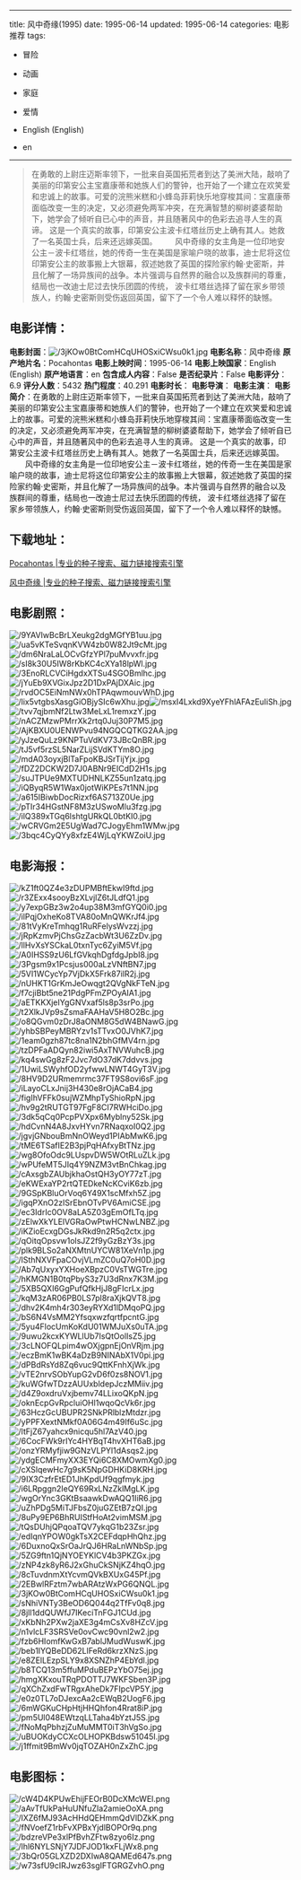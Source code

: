
---
title: 风中奇缘(1995)
date: 1995-06-14
updated: 1995-06-14
categories: 电影推荐
tags:
- 冒险
- 动画
- 家庭
- 爱情

- English (English)
- en
---


> 在勇敢的上尉庄迈斯率领下，一批来自英国拓荒者到达了美洲大陆，敲响了美丽的印第安公主宝嘉康蒂和她族人们的警钟，也开始了一个建立在欢笑爱和忠诚上的故事。可爱的浣熊米糕和小蜂岛菲莉快乐地穿梭其间：宝嘉康蒂面临改变一生的决定，又必须避免两军冲突，在充满智慧的柳树婆婆帮助下，她学会了倾听自已心中的声音，并且随著风中的色彩去追寻人生的真谛。  这是一个真实的故事，印第安公主波卡红塔丝历史上确有其人。她救了一名英国士兵，后来还远嫁英国。  　　风中奇缘的女主角是一位印地安公主－波卡红塔丝，她的传奇一生在美国是家喻户晓的故事，迪士尼将这位印第安公主的故事搬上大银幕，叙述她救了英国的探险家约翰·史密斯，并且化解了一场异族间的战争。本片强调与自然界的融合以及族群间的尊重，结局也一改迪士尼过去快乐团圆的传统， 波卡红塔丝选择了留在家乡带领族人，约翰·史密斯则受伤返回英国，留下了一个令人难以释怀的缺憾。

## **电影详情**：

**电影封面**：<img src="https://image.tmdb.org/t/p/w200/3jKOw0BtComHCqUHOSxiCWsu0k1.jpg" alt="/3jKOw0BtComHCqUHOSxiCWsu0k1.jpg" title="/3jKOw0BtComHCqUHOSxiCWsu0k1.jpg">
**电影名称**：风中奇缘
**原产地片名**：Pocahontas
**电影上映时间**：1995-06-14
**电影上映国家**：English (English)
**原产地语言**：en
**包含成人内容**：False
**是否纪录片**：False
**电影评分**：6.9
**评分人数**：5432
**热门程度**：40.291
**电影时长**：
**电影导演**：
**电影主演**：
**电影简介**：在勇敢的上尉庄迈斯率领下，一批来自英国拓荒者到达了美洲大陆，敲响了美丽的印第安公主宝嘉康蒂和她族人们的警钟，也开始了一个建立在欢笑爱和忠诚上的故事。可爱的浣熊米糕和小蜂岛菲莉快乐地穿梭其间：宝嘉康蒂面临改变一生的决定，又必须避免两军冲突，在充满智慧的柳树婆婆帮助下，她学会了倾听自已心中的声音，并且随著风中的色彩去追寻人生的真谛。  这是一个真实的故事，印第安公主波卡红塔丝历史上确有其人。她救了一名英国士兵，后来还远嫁英国。  　　风中奇缘的女主角是一位印地安公主－波卡红塔丝，她的传奇一生在美国是家喻户晓的故事，迪士尼将这位印第安公主的故事搬上大银幕，叙述她救了英国的探险家约翰·史密斯，并且化解了一场异族间的战争。本片强调与自然界的融合以及族群间的尊重，结局也一改迪士尼过去快乐团圆的传统， 波卡红塔丝选择了留在家乡带领族人，约翰·史密斯则受伤返回英国，留下了一个令人难以释怀的缺憾。

## **下载地址**：
[Pocahontas |专业的种子搜索、磁力链接搜索引擎](https://movie.amd794.com:2083/?search=Pocahontas&ordering=&mode=match_phrase&page_size=10&page=1)

[风中奇缘 |专业的种子搜索、磁力链接搜索引擎](https://movie.amd794.com:2083/?search=%E9%A3%8E%E4%B8%AD%E5%A5%87%E7%BC%98&ordering=&mode=match_phrase&page_size=10&page=1)
 

## **电影剧照**：
<img src="https://image.tmdb.org/t/p/original/9YAVIwBcBrLXeukg2dgMGfYB1uu.jpg" alt="/9YAVIwBcBrLXeukg2dgMGfYB1uu.jpg" title="/9YAVIwBcBrLXeukg2dgMGfYB1uu.jpg"><img src="https://image.tmdb.org/t/p/original/ua5vKTeSvqnKVW4zb0W82Jt9cMt.jpg" alt="/ua5vKTeSvqnKVW4zb0W82Jt9cMt.jpg" title="/ua5vKTeSvqnKVW4zb0W82Jt9cMt.jpg"><img src="https://image.tmdb.org/t/p/original/dm6NraLaLOCvGfzYPl7puMvvxfr.jpg" alt="/dm6NraLaLOCvGfzYPl7puMvvxfr.jpg" title="/dm6NraLaLOCvGfzYPl7puMvvxfr.jpg"><img src="https://image.tmdb.org/t/p/original/sI8k30U5IW8rKbKC4cXYa18lpWl.jpg" alt="/sI8k30U5IW8rKbKC4cXYa18lpWl.jpg" title="/sI8k30U5IW8rKbKC4cXYa18lpWl.jpg"><img src="https://image.tmdb.org/t/p/original/3EnoRLCVCiHgdxXTSu4SGOBmlhc.jpg" alt="/3EnoRLCVCiHgdxXTSu4SGOBmlhc.jpg" title="/3EnoRLCVCiHgdxXTSu4SGOBmlhc.jpg"><img src="https://image.tmdb.org/t/p/original/jYuEb9XVGixJpz2D1DxPAjDXAic.jpg" alt="/jYuEb9XVGixJpz2D1DxPAjDXAic.jpg" title="/jYuEb9XVGixJpz2D1DxPAjDXAic.jpg"><img src="https://image.tmdb.org/t/p/original/rvdOC5EiNmNWx0hTPAqwmouvWhD.jpg" alt="/rvdOC5EiNmNWx0hTPAqwmouvWhD.jpg" title="/rvdOC5EiNmNWx0hTPAqwmouvWhD.jpg"><img src="https://image.tmdb.org/t/p/original/lix5vtgbsXasgGiOBjySIc6wXhu.jpg" alt="/lix5vtgbsXasgGiOBjySIc6wXhu.jpg" title="/lix5vtgbsXasgGiOBjySIc6wXhu.jpg"><img src="https://image.tmdb.org/t/p/original/msxI4Lxkd9XyeYFhlAFAzEuliSh.jpg" alt="/msxI4Lxkd9XyeYFhlAFAzEuliSh.jpg" title="/msxI4Lxkd9XyeYFhlAFAzEuliSh.jpg"><img src="https://image.tmdb.org/t/p/original/tvv7qjbmNf2Ltw3MeLxL1remxzY.jpg" alt="/tvv7qjbmNf2Ltw3MeLxL1remxzY.jpg" title="/tvv7qjbmNf2Ltw3MeLxL1remxzY.jpg"><img src="https://image.tmdb.org/t/p/original/nACZMzwPMrrXk2rtq0Juj30P7M5.jpg" alt="/nACZMzwPMrrXk2rtq0Juj30P7M5.jpg" title="/nACZMzwPMrrXk2rtq0Juj30P7M5.jpg"><img src="https://image.tmdb.org/t/p/original/AjKBXU0UENWPvu94NGQCQTKG2AA.jpg" alt="/AjKBXU0UENWPvu94NGQCQTKG2AA.jpg" title="/AjKBXU0UENWPvu94NGQCQTKG2AA.jpg"><img src="https://image.tmdb.org/t/p/original/yJzeQuLz9KNPTuVdKV73JBcQnBR.jpg" alt="/yJzeQuLz9KNPTuVdKV73JBcQnBR.jpg" title="/yJzeQuLz9KNPTuVdKV73JBcQnBR.jpg"><img src="https://image.tmdb.org/t/p/original/tJ5vf5rzSL5NarZLijSVdKTYm8O.jpg" alt="/tJ5vf5rzSL5NarZLijSVdKTYm8O.jpg" title="/tJ5vf5rzSL5NarZLijSVdKTYm8O.jpg"><img src="https://image.tmdb.org/t/p/original/mdA03oyxjBlTaFpoKBJSrTijYjx.jpg" alt="/mdA03oyxjBlTaFpoKBJSrTijYjx.jpg" title="/mdA03oyxjBlTaFpoKBJSrTijYjx.jpg"><img src="https://image.tmdb.org/t/p/original/fDZ2DCKW2D7J0ABNr9EICdD2H1s.jpg" alt="/fDZ2DCKW2D7J0ABNr9EICdD2H1s.jpg" title="/fDZ2DCKW2D7J0ABNr9EICdD2H1s.jpg"><img src="https://image.tmdb.org/t/p/original/suJTPUe9MXTUDHNLKZ55un1zatq.jpg" alt="/suJTPUe9MXTUDHNLKZ55un1zatq.jpg" title="/suJTPUe9MXTUDHNLKZ55un1zatq.jpg"><img src="https://image.tmdb.org/t/p/original/iQByqR5W1Wax0jotWiKPEs7t1NN.jpg" alt="/iQByqR5W1Wax0jotWiKPEs7t1NN.jpg" title="/iQByqR5W1Wax0jotWiKPEs7t1NN.jpg"><img src="https://image.tmdb.org/t/p/original/a615IBiwbDocRizxf6AS713Z0Ue.jpg" alt="/a615IBiwbDocRizxf6AS713Z0Ue.jpg" title="/a615IBiwbDocRizxf6AS713Z0Ue.jpg"><img src="https://image.tmdb.org/t/p/original/pTIr34HGstNF8M3zUSwoMlu3fzg.jpg" alt="/pTIr34HGstNF8M3zUSwoMlu3fzg.jpg" title="/pTIr34HGstNF8M3zUSwoMlu3fzg.jpg"><img src="https://image.tmdb.org/t/p/original/ilQ389xTGq6lshtgURkQL0btKI0.jpg" alt="/ilQ389xTGq6lshtgURkQL0btKI0.jpg" title="/ilQ389xTGq6lshtgURkQL0btKI0.jpg"><img src="https://image.tmdb.org/t/p/original/wCRVGm2E5UgWad7CJogyEhm1WMw.jpg" alt="/wCRVGm2E5UgWad7CJogyEhm1WMw.jpg" title="/wCRVGm2E5UgWad7CJogyEhm1WMw.jpg"><img src="https://image.tmdb.org/t/p/original/3bqc4CyQYy8xfzE4WjLqYKWZoiU.jpg" alt="/3bqc4CyQYy8xfzE4WjLqYKWZoiU.jpg" title="/3bqc4CyQYy8xfzE4WjLqYKWZoiU.jpg">

## **电影海报**：
<img src="https://image.tmdb.org/t/p/original/kZ1ft0QZ4e3zDUPMBftEkwI9ftd.jpg" alt="/kZ1ft0QZ4e3zDUPMBftEkwI9ftd.jpg" title="/kZ1ft0QZ4e3zDUPMBftEkwI9ftd.jpg"><img src="https://image.tmdb.org/t/p/original/r3ZExx4sooyBzXLvjlZ6tJLdfQ1.jpg" alt="/r3ZExx4sooyBzXLvjlZ6tJLdfQ1.jpg" title="/r3ZExx4sooyBzXLvjlZ6tJLdfQ1.jpg"><img src="https://image.tmdb.org/t/p/original/y7expGBz3w2o4up38M3mfGYQ0i0.jpg" alt="/y7expGBz3w2o4up38M3mfGYQ0i0.jpg" title="/y7expGBz3w2o4up38M3mfGYQ0i0.jpg"><img src="https://image.tmdb.org/t/p/original/ilPqjOxheKo8TVA80oMnQWKrJf4.jpg" alt="/ilPqjOxheKo8TVA80oMnQWKrJf4.jpg" title="/ilPqjOxheKo8TVA80oMnQWKrJf4.jpg"><img src="https://image.tmdb.org/t/p/original/81tVyKreTmhqg1RuRFelysWvzzj.jpg" alt="/81tVyKreTmhqg1RuRFelysWvzzj.jpg" title="/81tVyKreTmhqg1RuRFelysWvzzj.jpg"><img src="https://image.tmdb.org/t/p/original/jRpKzmvPjChsGzZacbWt3U6ZzDv.jpg" alt="/jRpKzmvPjChsGzZacbWt3U6ZzDv.jpg" title="/jRpKzmvPjChsGzZacbWt3U6ZzDv.jpg"><img src="https://image.tmdb.org/t/p/original/llHvXsYSCkaL0txnTyc6ZyiM5Vf.jpg" alt="/llHvXsYSCkaL0txnTyc6ZyiM5Vf.jpg" title="/llHvXsYSCkaL0txnTyc6ZyiM5Vf.jpg"><img src="https://image.tmdb.org/t/p/original/A0IHSS9zU6LfGVkqhDgfdgJpbI8.jpg" alt="/A0IHSS9zU6LfGVkqhDgfdgJpbI8.jpg" title="/A0IHSS9zU6LfGVkqhDgfdgJpbI8.jpg"><img src="https://image.tmdb.org/t/p/original/3Pgsm9x1Pcsjus000aLzVNftBN7.jpg" alt="/3Pgsm9x1Pcsjus000aLzVNftBN7.jpg" title="/3Pgsm9x1Pcsjus000aLzVNftBN7.jpg"><img src="https://image.tmdb.org/t/p/original/5VI1WCycYp7VjDkX5Frk87ilR2j.jpg" alt="/5VI1WCycYp7VjDkX5Frk87ilR2j.jpg" title="/5VI1WCycYp7VjDkX5Frk87ilR2j.jpg"><img src="https://image.tmdb.org/t/p/original/nUHKT1GrKmJeOwqgt2QVgNkFTeN.jpg" alt="/nUHKT1GrKmJeOwqgt2QVgNkFTeN.jpg" title="/nUHKT1GrKmJeOwqgt2QVgNkFTeN.jpg"><img src="https://image.tmdb.org/t/p/original/f7cjiBbt5ne21PdgPFmZPOyAIA1.jpg" alt="/f7cjiBbt5ne21PdgPFmZPOyAIA1.jpg" title="/f7cjiBbt5ne21PdgPFmZPOyAIA1.jpg"><img src="https://image.tmdb.org/t/p/original/aETKKXjeIYgGNVxaf5ls8p3srPo.jpg" alt="/aETKKXjeIYgGNVxaf5ls8p3srPo.jpg" title="/aETKKXjeIYgGNVxaf5ls8p3srPo.jpg"><img src="https://image.tmdb.org/t/p/original/t2XlkJVp9sZsmaFAAHaV5H8O2Bc.jpg" alt="/t2XlkJVp9sZsmaFAAHaV5H8O2Bc.jpg" title="/t2XlkJVp9sZsmaFAAHaV5H8O2Bc.jpg"><img src="https://image.tmdb.org/t/p/original/o8QGvm0zDrJ8aONM8G5dW4BNawG.jpg" alt="/o8QGvm0zDrJ8aONM8G5dW4BNawG.jpg" title="/o8QGvm0zDrJ8aONM8G5dW4BNawG.jpg"><img src="https://image.tmdb.org/t/p/original/yhbSBPeyMBRYzv1sTTvxO0JVhK7.jpg" alt="/yhbSBPeyMBRYzv1sTTvxO0JVhK7.jpg" title="/yhbSBPeyMBRYzv1sTTvxO0JVhK7.jpg"><img src="https://image.tmdb.org/t/p/original/1eam0gzh87tc8na1N2bhGfMV4rn.jpg" alt="/1eam0gzh87tc8na1N2bhGfMV4rn.jpg" title="/1eam0gzh87tc8na1N2bhGfMV4rn.jpg"><img src="https://image.tmdb.org/t/p/original/tzDPFaADQyn82iwi5AxTNVWuhcB.jpg" alt="/tzDPFaADQyn82iwi5AxTNVWuhcB.jpg" title="/tzDPFaADQyn82iwi5AxTNVWuhcB.jpg"><img src="https://image.tmdb.org/t/p/original/kq4swGg8zF2Jvc7dO37dK7ddvvs.jpg" alt="/kq4swGg8zF2Jvc7dO37dK7ddvvs.jpg" title="/kq4swGg8zF2Jvc7dO37dK7ddvvs.jpg"><img src="https://image.tmdb.org/t/p/original/1UwiLSWyhfOD2yfwwLNWT4GyT3V.jpg" alt="/1UwiLSWyhfOD2yfwwLNWT4GyT3V.jpg" title="/1UwiLSWyhfOD2yfwwLNWT4GyT3V.jpg"><img src="https://image.tmdb.org/t/p/original/8HV9D2URmemrmc37FT9S8ovi6sF.jpg" alt="/8HV9D2URmemrmc37FT9S8ovi6sF.jpg" title="/8HV9D2URmemrmc37FT9S8ovi6sF.jpg"><img src="https://image.tmdb.org/t/p/original/iLayoCLxJnij3H430e8rOjACaB4.jpg" alt="/iLayoCLxJnij3H430e8rOjACaB4.jpg" title="/iLayoCLxJnij3H430e8rOjACaB4.jpg"><img src="https://image.tmdb.org/t/p/original/figIhVFFk0sujWZMhpTyShioRpN.jpg" alt="/figIhVFFk0sujWZMhpTyShioRpN.jpg" title="/figIhVFFk0sujWZMhpTyShioRpN.jpg"><img src="https://image.tmdb.org/t/p/original/hv9g2tRUTGT97FgF8CI7RWHciDo.jpg" alt="/hv9g2tRUTGT97FgF8CI7RWHciDo.jpg" title="/hv9g2tRUTGT97FgF8CI7RWHciDo.jpg"><img src="https://image.tmdb.org/t/p/original/3dk5qCq0PcpPVXpx6Myblny52Sk.jpg" alt="/3dk5qCq0PcpPVXpx6Myblny52Sk.jpg" title="/3dk5qCq0PcpPVXpx6Myblny52Sk.jpg"><img src="https://image.tmdb.org/t/p/original/hdCvnN4A8JxvHYvn7RNaqxoI0Q2.jpg" alt="/hdCvnN4A8JxvHYvn7RNaqxoI0Q2.jpg" title="/hdCvnN4A8JxvHYvn7RNaqxoI0Q2.jpg"><img src="https://image.tmdb.org/t/p/original/jgvjGNbouBmNnOWeyd1PIAbMwK6.jpg" alt="/jgvjGNbouBmNnOWeyd1PIAbMwK6.jpg" title="/jgvjGNbouBmNnOWeyd1PIAbMwK6.jpg"><img src="https://image.tmdb.org/t/p/original/tME6TSafIE2B3pjPqHAfxyBtTNz.jpg" alt="/tME6TSafIE2B3pjPqHAfxyBtTNz.jpg" title="/tME6TSafIE2B3pjPqHAfxyBtTNz.jpg"><img src="https://image.tmdb.org/t/p/original/wg8OfoOdc9LUspvDW5WOtRLuZLk.jpg" alt="/wg8OfoOdc9LUspvDW5WOtRLuZLk.jpg" title="/wg8OfoOdc9LUspvDW5WOtRLuZLk.jpg"><img src="https://image.tmdb.org/t/p/original/wPUfeMT5JIq4Y9NZM3vtBnChkag.jpg" alt="/wPUfeMT5JIq4Y9NZM3vtBnChkag.jpg" title="/wPUfeMT5JIq4Y9NZM3vtBnChkag.jpg"><img src="https://image.tmdb.org/t/p/original/cAxsgbZAUbjkhaOstQH3yOY77zT.jpg" alt="/cAxsgbZAUbjkhaOstQH3yOY77zT.jpg" title="/cAxsgbZAUbjkhaOstQH3yOY77zT.jpg"><img src="https://image.tmdb.org/t/p/original/eKWExaYP2rtQTEDkeNcKCviK6zb.jpg" alt="/eKWExaYP2rtQTEDkeNcKCviK6zb.jpg" title="/eKWExaYP2rtQTEDkeNcKCviK6zb.jpg"><img src="https://image.tmdb.org/t/p/original/9GSpKBluOrVoq6Y49X1scMfxh5Z.jpg" alt="/9GSpKBluOrVoq6Y49X1scMfxh5Z.jpg" title="/9GSpKBluOrVoq6Y49X1scMfxh5Z.jpg"><img src="https://image.tmdb.org/t/p/original/igqPXnO2zISrEbnOTvPV6AmiCSE.jpg" alt="/igqPXnO2zISrEbnOTvPV6AmiCSE.jpg" title="/igqPXnO2zISrEbnOTvPV6AmiCSE.jpg"><img src="https://image.tmdb.org/t/p/original/ec3IdrIc0OV8aLA5Z03gEmOfLTq.jpg" alt="/ec3IdrIc0OV8aLA5Z03gEmOfLTq.jpg" title="/ec3IdrIc0OV8aLA5Z03gEmOfLTq.jpg"><img src="https://image.tmdb.org/t/p/original/zElwXkYLElVGRaOwPtwHCNwLNBZ.jpg" alt="/zElwXkYLElVGRaOwPtwHCNwLNBZ.jpg" title="/zElwXkYLElVGRaOwPtwHCNwLNBZ.jpg"><img src="https://image.tmdb.org/t/p/original/iKZioEcxgDGsJkRkd9n2R5q2ctx.jpg" alt="/iKZioEcxgDGsJkRkd9n2R5q2ctx.jpg" title="/iKZioEcxgDGsJkRkd9n2R5q2ctx.jpg"><img src="https://image.tmdb.org/t/p/original/qOitqOpsvw1olsJZ2f9yGzBzY3s.jpg" alt="/qOitqOpsvw1olsJZ2f9yGzBzY3s.jpg" title="/qOitqOpsvw1olsJZ2f9yGzBzY3s.jpg"><img src="https://image.tmdb.org/t/p/original/plk9BLSo2aNXMtnUYCW81XeVn1p.jpg" alt="/plk9BLSo2aNXMtnUYCW81XeVn1p.jpg" title="/plk9BLSo2aNXMtnUYCW81XeVn1p.jpg"><img src="https://image.tmdb.org/t/p/original/lSthNXVFpaCOvjVLmZC0uQ7oH0D.jpg" alt="/lSthNXVFpaCOvjVLmZC0uQ7oH0D.jpg" title="/lSthNXVFpaCOvjVLmZC0uQ7oH0D.jpg"><img src="https://image.tmdb.org/t/p/original/Ab7qUxyxYXHoeXBpzC0VsTWGTre.jpg" alt="/Ab7qUxyxYXHoeXBpzC0VsTWGTre.jpg" title="/Ab7qUxyxYXHoeXBpzC0VsTWGTre.jpg"><img src="https://image.tmdb.org/t/p/original/hKMGN1B0tqPbyS3z7U3dRnx7K3M.jpg" alt="/hKMGN1B0tqPbyS3z7U3dRnx7K3M.jpg" title="/hKMGN1B0tqPbyS3z7U3dRnx7K3M.jpg"><img src="https://image.tmdb.org/t/p/original/5XB5QXI6GgPufQfkHjJ8gFIcrLx.jpg" alt="/5XB5QXI6GgPufQfkHjJ8gFIcrLx.jpg" title="/5XB5QXI6GgPufQfkHjJ8gFIcrLx.jpg"><img src="https://image.tmdb.org/t/p/original/kqM3zAR06PB0LS7pl8raXjkQVT8.jpg" alt="/kqM3zAR06PB0LS7pl8raXjkQVT8.jpg" title="/kqM3zAR06PB0LS7pl8raXjkQVT8.jpg"><img src="https://image.tmdb.org/t/p/original/dhv2K4mh4r303eyRYXd1lDMqoPQ.jpg" alt="/dhv2K4mh4r303eyRYXd1lDMqoPQ.jpg" title="/dhv2K4mh4r303eyRYXd1lDMqoPQ.jpg"><img src="https://image.tmdb.org/t/p/original/bS6N4VsMM2YfsqxwzfqrtfpcntG.jpg" alt="/bS6N4VsMM2YfsqxwzfqrtfpcntG.jpg" title="/bS6N4VsMM2YfsqxwzfqrtfpcntG.jpg"><img src="https://image.tmdb.org/t/p/original/5yu4FlocUmKoKdU01WMJuXs0uTA.jpg" alt="/5yu4FlocUmKoKdU01WMJuXs0uTA.jpg" title="/5yu4FlocUmKoKdU01WMJuXs0uTA.jpg"><img src="https://image.tmdb.org/t/p/original/9uwu2kcxKYWLlUb7IsQtOolIsZ5.jpg" alt="/9uwu2kcxKYWLlUb7IsQtOolIsZ5.jpg" title="/9uwu2kcxKYWLlUb7IsQtOolIsZ5.jpg"><img src="https://image.tmdb.org/t/p/original/3cLNOFQLpim4wOXjgpnEjOnVRjm.jpg" alt="/3cLNOFQLpim4wOXjgpnEjOnVRjm.jpg" title="/3cLNOFQLpim4wOXjgpnEjOnVRjm.jpg"><img src="https://image.tmdb.org/t/p/original/eczBmK1wBK4aDzB9NINAbX1V0pi.jpg" alt="/eczBmK1wBK4aDzB9NINAbX1V0pi.jpg" title="/eczBmK1wBK4aDzB9NINAbX1V0pi.jpg"><img src="https://image.tmdb.org/t/p/original/dPBdRsYd8Zq6vuc9QttKFnhXjWk.jpg" alt="/dPBdRsYd8Zq6vuc9QttKFnhXjWk.jpg" title="/dPBdRsYd8Zq6vuc9QttKFnhXjWk.jpg"><img src="https://image.tmdb.org/t/p/original/vTE2nrvSObYupG2vD6f0zs8NOV1.jpg" alt="/vTE2nrvSObYupG2vD6f0zs8NOV1.jpg" title="/vTE2nrvSObYupG2vD6f0zs8NOV1.jpg"><img src="https://image.tmdb.org/t/p/original/kuWGfwTDzzAUUxbldepJczMMiiv.jpg" alt="/kuWGfwTDzzAUUxbldepJczMMiiv.jpg" title="/kuWGfwTDzzAUUxbldepJczMMiiv.jpg"><img src="https://image.tmdb.org/t/p/original/d4Z9oxdruVxjbemv74LLixoQKpN.jpg" alt="/d4Z9oxdruVxjbemv74LLixoQKpN.jpg" title="/d4Z9oxdruVxjbemv74LLixoQKpN.jpg"><img src="https://image.tmdb.org/t/p/original/oknEcpGvRpcluiOHl1wqoQcVk6r.jpg" alt="/oknEcpGvRpcluiOHl1wqoQcVk6r.jpg" title="/oknEcpGvRpcluiOHl1wqoQcVk6r.jpg"><img src="https://image.tmdb.org/t/p/original/63HczGcUBUPR2SNkPRlblzMtdzr.jpg" alt="/63HczGcUBUPR2SNkPRlblzMtdzr.jpg" title="/63HczGcUBUPR2SNkPRlblzMtdzr.jpg"><img src="https://image.tmdb.org/t/p/original/yPPFXextNMkf0A06G4m49If6uSc.jpg" alt="/yPPFXextNMkf0A06G4m49If6uSc.jpg" title="/yPPFXextNMkf0A06G4m49If6uSc.jpg"><img src="https://image.tmdb.org/t/p/original/ltFjZ67yahcx9nicqu5hl7AzV40.jpg" alt="/ltFjZ67yahcx9nicqu5hl7AzV40.jpg" title="/ltFjZ67yahcx9nicqu5hl7AzV40.jpg"><img src="https://image.tmdb.org/t/p/original/6CocFWk9rIYc4HYBqT4hvXHT6aB.jpg" alt="/6CocFWk9rIYc4HYBqT4hvXHT6aB.jpg" title="/6CocFWk9rIYc4HYBqT4hvXHT6aB.jpg"><img src="https://image.tmdb.org/t/p/original/onzYRMyfjiw9GNzVLPYl1dAsqs2.jpg" alt="/onzYRMyfjiw9GNzVLPYl1dAsqs2.jpg" title="/onzYRMyfjiw9GNzVLPYl1dAsqs2.jpg"><img src="https://image.tmdb.org/t/p/original/ydgECMFmyXX3EYQi6C8XMOwmXg0.jpg" alt="/ydgECMFmyXX3EYQi6C8XMOwmXg0.jpg" title="/ydgECMFmyXX3EYQi6C8XMOwmXg0.jpg"><img src="https://image.tmdb.org/t/p/original/cXSlqewHc7g9sK5NpGDHKiD8KRH.jpg" alt="/cXSlqewHc7g9sK5NpGDHKiD8KRH.jpg" title="/cXSlqewHc7g9sK5NpGDHKiD8KRH.jpg"><img src="https://image.tmdb.org/t/p/original/9IX3CzfrEtED1JhKpdUf9qgfmyk.jpg" alt="/9IX3CzfrEtED1JhKpdUf9qgfmyk.jpg" title="/9IX3CzfrEtED1JhKpdUf9qgfmyk.jpg"><img src="https://image.tmdb.org/t/p/original/i6LRpggn2IeQY69RxLNzZklMgLK.jpg" alt="/i6LRpggn2IeQY69RxLNzZklMgLK.jpg" title="/i6LRpggn2IeQY69RxLNzZklMgLK.jpg"><img src="https://image.tmdb.org/t/p/original/wgOrYnc3GKtBsaawkDwAQQ1IiR6.jpg" alt="/wgOrYnc3GKtBsaawkDwAQQ1IiR6.jpg" title="/wgOrYnc3GKtBsaawkDwAQQ1IiR6.jpg"><img src="https://image.tmdb.org/t/p/original/uZhPDg5MiTJFbsZ0juGZEtB7zQI.jpg" alt="/uZhPDg5MiTJFbsZ0juGZEtB7zQI.jpg" title="/uZhPDg5MiTJFbsZ0juGZEtB7zQI.jpg"><img src="https://image.tmdb.org/t/p/original/8uPy9EP6BhRUIStfHoAt2vimMSM.jpg" alt="/8uPy9EP6BhRUIStfHoAt2vimMSM.jpg" title="/8uPy9EP6BhRUIStfHoAt2vimMSM.jpg"><img src="https://image.tmdb.org/t/p/original/tQsDUhjQPqoaTQV7ykqG1b23Zsr.jpg" alt="/tQsDUhjQPqoaTQV7ykqG1b23Zsr.jpg" title="/tQsDUhjQPqoaTQV7ykqG1b23Zsr.jpg"><img src="https://image.tmdb.org/t/p/original/edIqnYPOW0gkTsX2CEFdqpHhQhz.jpg" alt="/edIqnYPOW0gkTsX2CEFdqpHhQhz.jpg" title="/edIqnYPOW0gkTsX2CEFdqpHhQhz.jpg"><img src="https://image.tmdb.org/t/p/original/6DuxnoQxSrOaJrQJ6HRaLnWNbSp.jpg" alt="/6DuxnoQxSrOaJrQJ6HRaLnWNbSp.jpg" title="/6DuxnoQxSrOaJrQJ6HRaLnWNbSp.jpg"><img src="https://image.tmdb.org/t/p/original/5ZG9ftn1QjNYOEYKlCV4b3PKZGx.jpg" alt="/5ZG9ftn1QjNYOEYKlCV4b3PKZGx.jpg" title="/5ZG9ftn1QjNYOEYKlCV4b3PKZGx.jpg"><img src="https://image.tmdb.org/t/p/original/zNP4zk8yR6J2xGhuCkSNjKZ4hqO.jpg" alt="/zNP4zk8yR6J2xGhuCkSNjKZ4hqO.jpg" title="/zNP4zk8yR6J2xGhuCkSNjKZ4hqO.jpg"><img src="https://image.tmdb.org/t/p/original/8cTuvdnmXtYcvmQVkBXUxG45Pf.jpg" alt="/8cTuvdnmXtYcvmQVkBXUxG45Pf.jpg" title="/8cTuvdnmXtYcvmQVkBXUxG45Pf.jpg"><img src="https://image.tmdb.org/t/p/original/2EBwlRFztm7wbARAtzWxPG6QNQL.jpg" alt="/2EBwlRFztm7wbARAtzWxPG6QNQL.jpg" title="/2EBwlRFztm7wbARAtzWxPG6QNQL.jpg"><img src="https://image.tmdb.org/t/p/original/3jKOw0BtComHCqUHOSxiCWsu0k1.jpg" alt="/3jKOw0BtComHCqUHOSxiCWsu0k1.jpg" title="/3jKOw0BtComHCqUHOSxiCWsu0k1.jpg"><img src="https://image.tmdb.org/t/p/original/sNhiVNTy3BeOD6Q044q2TfFv0q8.jpg" alt="/sNhiVNTy3BeOD6Q044q2TfFv0q8.jpg" title="/sNhiVNTy3BeOD6Q044q2TfFv0q8.jpg"><img src="https://image.tmdb.org/t/p/original/8jll1ddQUWfJ7IKeciTnFGJ1CUd.jpg" alt="/8jll1ddQUWfJ7IKeciTnFGJ1CUd.jpg" title="/8jll1ddQUWfJ7IKeciTnFGJ1CUd.jpg"><img src="https://image.tmdb.org/t/p/original/xKbNh2PXw2jaXE3g4mCsXv8HZcV.jpg" alt="/xKbNh2PXw2jaXE3g4mCsXv8HZcV.jpg" title="/xKbNh2PXw2jaXE3g4mCsXv8HZcV.jpg"><img src="https://image.tmdb.org/t/p/original/n1vlcLF3SRSVe0ovCwc90vnl2w2.jpg" alt="/n1vlcLF3SRSVe0ovCwc90vnl2w2.jpg" title="/n1vlcLF3SRSVe0ovCwc90vnl2w2.jpg"><img src="https://image.tmdb.org/t/p/original/fzb6HIomfKwGxB7ablJMudWuswK.jpg" alt="/fzb6HIomfKwGxB7ablJMudWuswK.jpg" title="/fzb6HIomfKwGxB7ablJMudWuswK.jpg"><img src="https://image.tmdb.org/t/p/original/beb1IYQBeDD62LlFeRd6krzXNzS.jpg" alt="/beb1IYQBeDD62LlFeRd6krzXNzS.jpg" title="/beb1IYQBeDD62LlFeRd6krzXNzS.jpg"><img src="https://image.tmdb.org/t/p/original/e8ZElLEzpSLY9x8XSNZhP4EbYdl.jpg" alt="/e8ZElLEzpSLY9x8XSNZhP4EbYdl.jpg" title="/e8ZElLEzpSLY9x8XSNZhP4EbYdl.jpg"><img src="https://image.tmdb.org/t/p/original/b8TCQ13m5ffuMPduBEPzYbO75ej.jpg" alt="/b8TCQ13m5ffuMPduBEPzYbO75ej.jpg" title="/b8TCQ13m5ffuMPduBEPzYbO75ej.jpg"><img src="https://image.tmdb.org/t/p/original/hmgXKxouTRqPDOTTJ7WKFSben3P.jpg" alt="/hmgXKxouTRqPDOTTJ7WKFSben3P.jpg" title="/hmgXKxouTRqPDOTTJ7WKFSben3P.jpg"><img src="https://image.tmdb.org/t/p/original/qXChZxdFwTRgxAheDk7FIpcVP5Y.jpg" alt="/qXChZxdFwTRgxAheDk7FIpcVP5Y.jpg" title="/qXChZxdFwTRgxAheDk7FIpcVP5Y.jpg"><img src="https://image.tmdb.org/t/p/original/e0z0TL7oDJexcAa2cEWqB2UogF6.jpg" alt="/e0z0TL7oDJexcAa2cEWqB2UogF6.jpg" title="/e0z0TL7oDJexcAa2cEWqB2UogF6.jpg"><img src="https://image.tmdb.org/t/p/original/6mWGKuCHpHtjHHQhfon4Rrat8iP.jpg" alt="/6mWGKuCHpHtjHHQhfon4Rrat8iP.jpg" title="/6mWGKuCHpHtjHHQhfon4Rrat8iP.jpg"><img src="https://image.tmdb.org/t/p/original/pm5Ul048EWtzqLLTaha4bYztJ5S.jpg" alt="/pm5Ul048EWtzqLLTaha4bYztJ5S.jpg" title="/pm5Ul048EWtzqLLTaha4bYztJ5S.jpg"><img src="https://image.tmdb.org/t/p/original/fNoMqPbhzjZuMuMMT0iT3hVgSo.jpg" alt="/fNoMqPbhzjZuMuMMT0iT3hVgSo.jpg" title="/fNoMqPbhzjZuMuMMT0iT3hVgSo.jpg"><img src="https://image.tmdb.org/t/p/original/uBUOKdyCCXcOLHOPKBdsw51045I.jpg" alt="/uBUOKdyCCXcOLHOPKBdsw51045I.jpg" title="/uBUOKdyCCXcOLHOPKBdsw51045I.jpg"><img src="https://image.tmdb.org/t/p/original/j1ffmit9BmWv0jqTOZAH0nZxZhC.jpg" alt="/j1ffmit9BmWv0jqTOZAH0nZxZhC.jpg" title="/j1ffmit9BmWv0jqTOZAH0nZxZhC.jpg">

## **电影图标**：
<img src="https://image.tmdb.org/t/p/original/cW4D4KPUwEhijFEOrB0DcXMcWEl.png" alt="/cW4D4KPUwEhijFEOrB0DcXMcWEl.png" title="/cW4D4KPUwEhijFEOrB0DcXMcWEl.png"><img src="https://image.tmdb.org/t/p/original/aAvTfUkPaHuUNfuZla2amieOoXA.png" alt="/aAvTfUkPaHuUNfuZla2amieOoXA.png" title="/aAvTfUkPaHuUNfuZla2amieOoXA.png"><img src="https://image.tmdb.org/t/p/original/lXZ6fMJ93AcHHdQEHmmQdVlDZkK.png" alt="/lXZ6fMJ93AcHHdQEHmmQdVlDZkK.png" title="/lXZ6fMJ93AcHHdQEHmmQdVlDZkK.png"><img src="https://image.tmdb.org/t/p/original/fNVoefZ1rbFvXPBxYjdlBOPOr9q.png" alt="/fNVoefZ1rbFvXPBxYjdlBOPOr9q.png" title="/fNVoefZ1rbFvXPBxYjdlBOPOr9q.png"><img src="https://image.tmdb.org/t/p/original/bdzreVPe3xlPfBvhZFtw8zyo6Iz.png" alt="/bdzreVPe3xlPfBvhZFtw8zyo6Iz.png" title="/bdzreVPe3xlPfBvhZFtw8zyo6Iz.png"><img src="https://image.tmdb.org/t/p/original/lhl6NYLSNjY7JDFJOD1kxFLjWx8.png" alt="/lhl6NYLSNjY7JDFJOD1kxFLjWx8.png" title="/lhl6NYLSNjY7JDFJOD1kxFLjWx8.png"><img src="https://image.tmdb.org/t/p/original/3bQr05GLXZD2DXIwA8QAMEd647s.png" alt="/3bQr05GLXZD2DXIwA8QAMEd647s.png" title="/3bQr05GLXZD2DXIwA8QAMEd647s.png"><img src="https://image.tmdb.org/t/p/original/w73sfU9cIRJwz63sgIFTGRGZvhO.png" alt="/w73sfU9cIRJwz63sgIFTGRGZvhO.png" title="/w73sfU9cIRJwz63sgIFTGRGZvhO.png">

